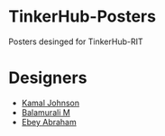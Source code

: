# TinkerHub-Posters
Posters desinged for TinkerHub-RIT

# Designers
* [Kamal Johnson](https://github.com/kamaljohnson)
* [Balamurali M](https://github.com/balamurali27)
* [Ebey Abraham](https://github.com/MrGrayCode)
